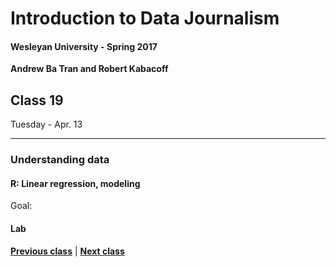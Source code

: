 # Introduction to Data Journalism
  
#### Wesleyan University - Spring 2017
  
**Andrew Ba Tran and Robert Kabacoff**
  
## Class 19
Tuesday - Apr. 13
                             
----
                             
### Understanding data
                             
#### R: Linear regression, modeling
                             
Goal: 
                             
#### Lab

                   
**[Previous class](class18.md)** | **[Next class](class20.md)**
